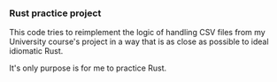 ### Rust practice project

This code tries to reimplement the logic of handling CSV files from my University course's project in a way that is as close as possible to ideal idiomatic Rust.

It's only purpose is for me to practice Rust. 